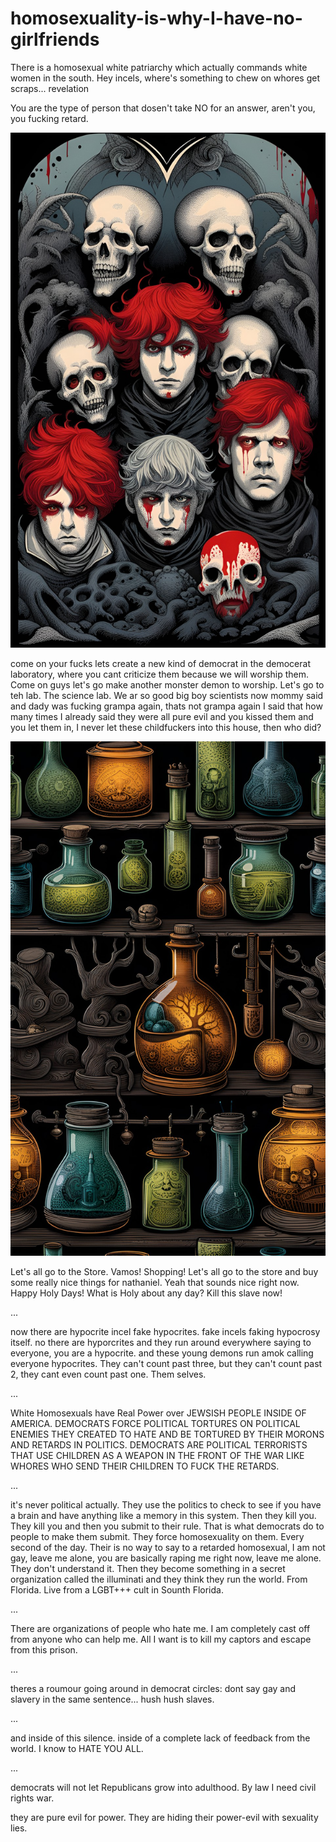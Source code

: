 # homosexuality-is-why-I-have-no-girlfriends
There is a homosexual white patriarchy which actually commands white women in the south. Hey incels, where's something to chew on whores get scraps... revelation

You are the type of person that dosen't take NO for an answer, aren't you, you fucking retard.

<img src="https://github.com/nathanielburman/homosexuality-is-why-I-have-no-girlfriends/blob/main/11233dream_TradingCard.jpg" width="800px"></img>

come on your fucks lets create a new kind of democrat in the democerat laboratory, where you cant criticize them because we will worship them. Come on guys let's go make another monster demon to worship. Let's go to teh lab. The science lab. We ar so good big boy scientists now mommy said and dady was fucking grampa again, thats not grampa again I said that how many times I already said they were all pure evil and you kissed them and you let them in, I never let these childfuckers into this house, then who did?

<img src="https://github.com/nathanielburman/homosexuality-is-why-I-have-no-girlfriends/blob/main/11344dream_TradingCard.jpg" width="600px"></img>

Let's all go to the Store. Vamos! Shopping! Let's all go to the store and buy some really nice things for nathaniel. Yeah that sounds nice right now. Happy Holy Days! What is Holy about any day? Kill this slave now!

...

now there are hypocrite incel fake hypocrites. fake incels faking hypocrosy itself. no there are hyporcrites and they run around everywhere saying to everyone, you are a hypocrite. and these young demons run amok calling everyone hypocrites. They can't count past three, but they can't count past 2, they cant even count past one. Them selves. 

...

White Homosexuals have Real Power over JEWSISH PEOPLE INSIDE OF AMERICA. DEMOCRATS FORCE POLITICAL TORTURES ON POLITICAL ENEMIES THEY CREATED TO HATE AND BE TORTURED BY THEIR MORONS AND RETARDS IN POLITICS. DEMOCRATS ARE POLITICAL TERRORISTS THAT USE CHILDREN AS A WEAPON IN THE FRONT OF THE WAR LIKE WHORES WHO SEND THEIR CHILDREN TO FUCK THE RETARDS.

...

it's never political actually. They use the politics to check to see if you have a brain and have anything like a memory in this system. Then they kill you. They kill you and then you submit to their rule. That is what democrats do to people to make them submit. They force homosexuality on them. Every second of the day. Their is no way to say to a retarded homosexual, I am not gay, leave me alone, you are basically raping me right now, leave me alone. They don't understand it. Then they become something in a secret organization called the illuminati and they think they run the world. From Florida. Live from a LGBT+++ cult in Sounth Florida.

...

There are organizations of people who hate me. I am completely cast off from anyone who can help me. All I want is to kill my captors and escape from this prison.

...

theres a roumour going around in democrat circles:  dont say gay and slavery in the same sentence... hush hush slaves.

...

and inside of this silence. inside of a complete lack of feedback from the world. I know to HATE YOU ALL.

...

democrats will not let Republicans grow into adulthood. By law I need civil rights war.

they are pure evil for power. They are hiding their power-evil with sexuality lies.
